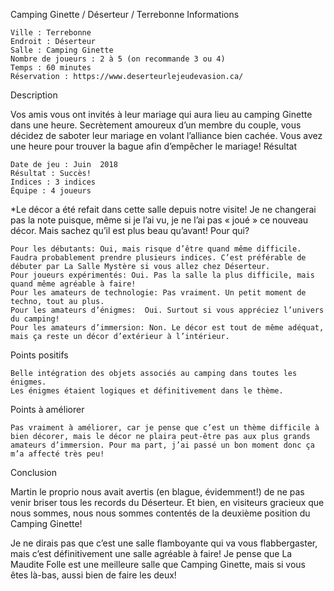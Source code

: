 
Camping Ginette / Déserteur / Terrebonne
Informations

    Ville : Terrebonne
    Endroit : Déserteur
    Salle : Camping Ginette
    Nombre de joueurs : 2 à 5 (on recommande 3 ou 4)
    Temps : 60 minutes
    Réservation : https://www.deserteurlejeudevasion.ca/

 
Description

Vos amis vous ont invités à leur mariage qui aura lieu au camping Ginette dans une heure. Secrètement amoureux d’un membre du couple, vous décidez de saboter leur mariage en volant l’alliance bien cachée. Vous avez une heure pour trouver la bague afin d’empêcher le mariage!
Résultat

    Date de jeu : Juin  2018
    Résultat : Succès!
    Indices : 3 indices
    Équipe : 4 joueurs

*Le décor a été refait dans cette salle depuis notre visite! Je ne changerai pas la note puisque, même si je l’ai vu, je ne l’ai pas « joué » ce nouveau décor. Mais sachez qu’il est plus beau qu’avant!
Pour qui?

    Pour les débutants: Oui, mais risque d’être quand même difficile. Faudra probablement prendre plusieurs indices. C’est préférable de débuter par La Salle Mystère si vous allez chez Déserteur.
    Pour joueurs expérimentés: Oui. Pas la salle la plus difficile, mais quand même agréable à faire!
    Pour les amateurs de technologie: Pas vraiment. Un petit moment de techno, tout au plus.
    Pour les amateurs d’énigmes:  Oui. Surtout si vous appréciez l’univers du camping!
    Pour les amateurs d’immersion: Non. Le décor est tout de même adéquat, mais ça reste un décor d’extérieur à l’intérieur.

 Points positifs

    Belle intégration des objets associés au camping dans toutes les énigmes.
    Les énigmes étaient logiques et définitivement dans le thème.

Points à améliorer

    Pas vraiment à améliorer, car je pense que c’est un thème difficile à bien décorer, mais le décor ne plaira peut-être pas aux plus grands amateurs d’immersion. Pour ma part, j’ai passé un bon moment donc ça m’a affecté très peu!

Conclusion

Martin le proprio nous avait avertis (en blague, évidemment!) de ne pas venir briser tous les records du Déserteur. Et bien, en visiteurs gracieux que nous sommes, nous nous sommes contentés de la deuxième position du Camping Ginette!

Je ne dirais pas que c’est une salle flamboyante qui va vous flabbergaster, mais c’est définitivement une salle agréable à faire! Je pense que La Maudite Folle est une meilleure salle que Camping Ginette, mais si vous êtes là-bas, aussi bien de faire les deux!
